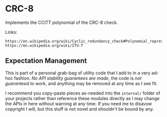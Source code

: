 CRC-8
=====

Implements the CCITT polynomial of the CRC-8 check.

Links:

    https://en.wikipedia.org/wiki/Cyclic_redundancy_check#Polynomial_representations_of_cyclic_redundancy_checks
    https://en.wikipedia.org/wiki/ITU-T


## Expectation Management

This is part of a personal grab-bag of utility code that I add to in a very
ad-hoc fashion. *No API stability guarantees are made*, the code is *not
guaranteed to work*, and anything may be removed at any time as I see fit.

I recommend you copy-paste pieces as-needed into the `internal/` folder of your
projects rather than reference these modules directly as I may change the APIs
in here without warning at any time. If you need me to disavow copyright I will,
but this stuff is not novel and shouldn't be bound by any.
